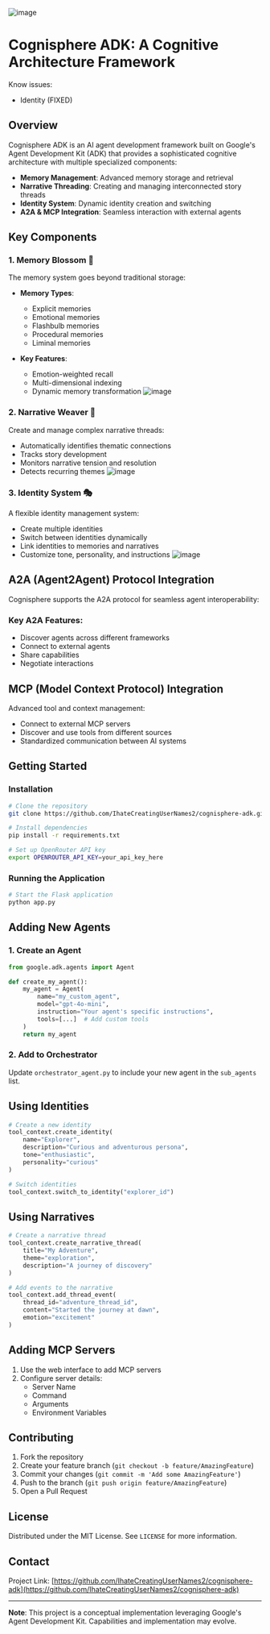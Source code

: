 ![image](https://github.com/user-attachments/assets/c3feda1f-f341-46d7-ab45-5cd37600db22)
# Cognisphere ADK: A Cognitive Architecture Framework



Know issues:  
   - Identity (FIXED) 


## Overview

Cognisphere ADK is an  AI agent development framework built on Google's Agent Development Kit (ADK) that provides a sophisticated cognitive architecture with multiple specialized components:

- **Memory Management**: Advanced memory storage and retrieval
- **Narrative Threading**: Creating and managing interconnected story threads
- **Identity System**: Dynamic identity creation and switching
- **A2A & MCP Integration**: Seamless interaction with external agents

## Key Components

### 1. Memory Blossom 🧠

The memory system goes beyond traditional storage:

- **Memory Types**: 
  - Explicit memories
  - Emotional memories
  - Flashbulb memories
  - Procedural memories
  - Liminal memories

- **Key Features**:
  - Emotion-weighted recall
  - Multi-dimensional indexing
  - Dynamic memory transformation
![image](https://github.com/user-attachments/assets/fe418f8d-3e5d-43f2-91b0-dd7d7de386d3)
### 2. Narrative Weaver 📖

Create and manage complex narrative threads:

- Automatically identifies thematic connections
- Tracks story development
- Monitors narrative tension and resolution
- Detects recurring themes
![image](https://github.com/user-attachments/assets/8cccb848-067a-472f-b493-5472897b6da8)

### 3. Identity System 🎭

A flexible identity management system:

- Create multiple identities
- Switch between identities dynamically
- Link identities to memories and narratives
- Customize tone, personality, and instructions
![image](https://github.com/user-attachments/assets/aed332e7-f9dc-474d-8824-74c8f3e96b36)
## A2A (Agent2Agent) Protocol Integration

Cognisphere supports the A2A protocol for seamless agent interoperability:

### Key A2A Features:

- Discover agents across different frameworks
- Connect to external agents
- Share capabilities
- Negotiate interactions

## MCP (Model Context Protocol) Integration

Advanced tool and context management:

- Connect to external MCP servers
- Discover and use tools from different sources
- Standardized communication between AI systems

## Getting Started

### Installation

```bash
# Clone the repository
git clone https://github.com/IhateCreatingUserNames2/cognisphere-adk.git

# Install dependencies
pip install -r requirements.txt

# Set up OpenRouter API key
export OPENROUTER_API_KEY=your_api_key_here
```

### Running the Application

```bash
# Start the Flask application
python app.py
```

## Adding New Agents

### 1. Create an Agent

```python
from google.adk.agents import Agent

def create_my_agent():
    my_agent = Agent(
        name="my_custom_agent",
        model="gpt-4o-mini",
        instruction="Your agent's specific instructions",
        tools=[...]  # Add custom tools
    )
    return my_agent
```

### 2. Add to Orchestrator

Update `orchestrator_agent.py` to include your new agent in the `sub_agents` list.

## Using Identities

```python
# Create a new identity
tool_context.create_identity(
    name="Explorer",
    description="Curious and adventurous persona",
    tone="enthusiastic",
    personality="curious"
)

# Switch identities
tool_context.switch_to_identity("explorer_id")
```

## Using Narratives

```python
# Create a narrative thread
tool_context.create_narrative_thread(
    title="My Adventure",
    theme="exploration",
    description="A journey of discovery"
)

# Add events to the narrative
tool_context.add_thread_event(
    thread_id="adventure_thread_id",
    content="Started the journey at dawn",
    emotion="excitement"
)
```

## Adding MCP Servers

1. Use the web interface to add MCP servers
2. Configure server details:
   - Server Name
   - Command
   - Arguments
   - Environment Variables

## Contributing

1. Fork the repository
2. Create your feature branch (`git checkout -b feature/AmazingFeature`)
3. Commit your changes (`git commit -m 'Add some AmazingFeature'`)
4. Push to the branch (`git push origin feature/AmazingFeature`)
5. Open a Pull Request

## License

Distributed under the MIT License. See `LICENSE` for more information.

## Contact

Project Link: [https://github.com/IhateCreatingUserNames2/cognisphere-adk](https://github.com/IhateCreatingUserNames2/cognisphere-adk)

---

**Note**: This project is a conceptual implementation leveraging Google's Agent Development Kit. Capabilities and implementation may evolve.
